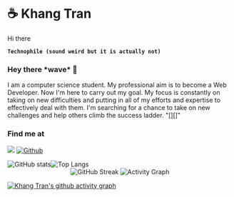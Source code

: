 # ☕ Khang Tran

Hi there

**`Technophile (sound weird but it is actually not) `**

### Hey there \*wave\* 👋

I am a computer science student. My professional aim is to become a Web Developer. Now I'm here to carry out my goal. My focus is constantly on taking on new difficulties and putting in all of my efforts and expertise to effectively deal with them. I'm searching for a chance to take on new challenges and help others climb the success ladder. "[][]"

### Find me at

<p align="center">

</p>

![](https://visitor-badge.laobi.icu/badge?page_id=KN2222.KN2222&left_color=red&right_color=green)
[![Github](https://img.shields.io/github/followers/KN2222?label=Follow&style=for-the-badge)](https://github.com/KN2222)


<div align="center">
  <div style="display: flex;">
    <img src="https://github-readme-stats.vercel.app/api?username=KN2222&show_icons=true&theme=tokyonight" alt="GitHub stats" style="vertical-align: top;" />
    <img src="https://github-readme-stats.vercel.app/api/top-langs/?username=KN2222&theme=tokyonight" alt="Top Langs" style="max-height: 195px; width: auto; object-fit: scale-down;"/>
  </div>
   <img src="https://streak-stats.demolab.com?user=KN2222&theme=tokyonight_duo&date_format=M%20j%5B%2C%20Y%5D&stroke=DCDFE4" alt="GitHub Streak"/>
   <img src="https://activity-graph.herokuapp.com/graph?username=KN2222" alt="Activity Graph"/>
</div>


<!-- [![GitHub stats](https://github-readme-stats.vercel.app/api?username=KN2222&show_icons=true&theme=tokyonight)] -->

<!-- [![Top Langs](https://github-readme-stats.vercel.app/api/top-langs/?username=KN2222&theme=tokyonight)] -->

<!-- [![GitHub Streak](https://streak-stats.demolab.com?user=KN2222&theme=tokyonight_duo&date_format=M%20j%5B%2C%20Y%5D&stroke=DCDFE4)](https://git.io/streak-stats) -->

[![Khang Tran's github activity graph](https://activity-graph.herokuapp.com/graph?username=KN2222)](https://github.com/KN2222)
